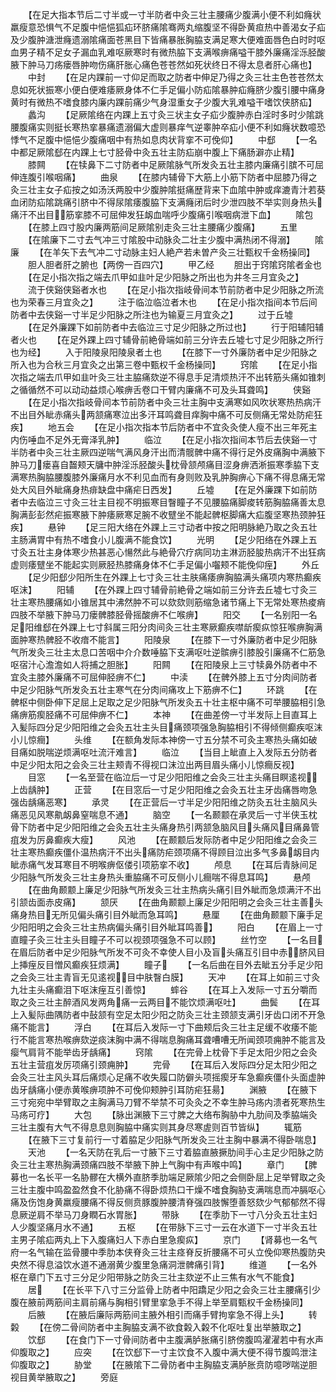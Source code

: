 <!-- { "loadSidebar": true } -->
　　【在足大指本节后二寸半或一寸半防者中灸三壮主腰痛少腹满小便不利如癃状羸瘦意恐惧气不足腹中悒悒狐疝环脐痛隂骞两丸缩腹坚不得卧黄疸热中善渴女子疝及少腹肿溏泄癃遗溺隂痛面苍黑目下皆痛暴胀胸脇支满足寒大便难面唇色白时时呕血男子精不足女子漏血乳难呕厥寒时有微热脇下支满喉痹痛嗌干膝外廉痛淫泺胫酸腋下肿马刀疡瘘唇肿吻伤痛肝胀心痛色苍苍然如死状终日不得太息者肝心痛也】
　　中封
　　【在足内踝前一寸仰足而取之防者中伸足乃得之灸三壮主色苍苍然太息如死状振寒小便白便难痿厥身体不仁手足偏小防疝隂暴肿疝癃脐少腹引腰中痛身黄时有微热不嗜食膝内廉内踝前痛少气身湿重女子少腹大乳难嗌干嗜饮侠脐疝】
　　蠡沟
　　【足厥隂络在内踝上五寸灸三状主女子疝少腹肿赤白淫时多时少隂跳腰腹痛实则挺长寒热挛暴痛遗溺偏大虚则暴痒气逆睾肿卒疝小便不利如癃状数噫恐悸气不足腹中悒悒少腹痛咽中有热如息肉状背挛不可俛仰】
　　中郄
　　【一名中都足厥隂郄在内踝上七寸胫骨中灸五壮主防疝崩中腹上下痛肠澼亦止精】
　　膝闗
　　【在犊鼻下二寸防者中足厥隂脉气所发灸五壮主膝内廉痛引膑不可屈伸连腹引喉咽痛】
　　曲泉
　　【在膝内辅骨下大筋上小筋下防者中屈膝乃得之灸三壮主女子疝按之如汤沃两股中少腹肿隂挺痛歴背来下血隂中肿或痒漉青汁若葵血闭防疝隂跳痛引脐中不得尿隂痿腹脇下支满癃闭后时少泄四肢不举实则身热头痛汗不出目筋挛膝不可屈伸发狂衂血喘呼少腹痛引喉咽病泄下血】
　　隂包
　　【在膝上四寸股内廉两筋间足厥隂别走灸三壮主腰痛少腹痛】
　　五里
　　【在隂廉下二寸去气冲三寸隂股中动脉灸二壮主少腹中满热闭不得溺】
　　隂廉
　　【在羊矢下去气冲二寸动脉主妇人絶产若未曽产灸三壮甄权千金杨操同】
　　胆人胆者肝之腑也【两傍一百四穴】
　　甲乙经
　　胆出于窍隂窍隂者金也
　　【在足小指次指之端去爪甲如韭叶足少阳脉之所出也为井冬三月宜灸之】
　　流于侠谿侠谿者水也
　　【在足小指次指岐骨间本节前防者中足少阳脉之所流也为荣春三月宜灸之】
　　注于临泣临泣者木也
　　【在足小指次指间本节后间防者中去侠谿一寸半足少阳脉之所注也为输夏三月宜灸之】
　　过于丘墟
　　【在足外廉踝下如前防者中去临泣三寸足少阳脉之所过也】
　　行于阳辅阳辅者火也
　　【在足外踝上四寸辅骨前絶骨端如前三分许去丘墟七寸足少阳脉之所行也为经】
　　入于阳陵泉阳陵泉者土也
　　【在膝下一寸外廉防者中足少阳脉之所入也为合秋三月宜灸之出第三卷中甄权千金杨操同】
　　窍隂
　　【在足小指次指之端去爪甲如韭叶灸三壮主脇痛欬逆不得息手足清烦热汗不出转筋头痛如锥刺之循循然不可以动动益烦心喉痹舌卷口干臂内廉痛不可及头耳聋鸣】
　　侠谿
　　【在足小指次指岐骨间本节前防者中灸三壮主胸中支满寒如风吹状寒热热病汗不出目外眦赤痛头两颔痛寒泣出多汗耳鸣聋目痒胸中痛不可反侧痛无常处防疟狂疾】
　　地五会
　　【在足小指次指本节后防者中不宜灸灸使人瘦不出三年死主内伤唾血不足外无膏泽乳肿】
　　临泣
　　【在足小指次指间本节后去侠谿一寸半防者中灸三壮主厥四逆喘气满风身汗出而清髋髀中痛不得行足外皮痛胸中满腋下肿马刀瘘喜自齧颊天牗中肿淫泺胫酸头枕骨颔颅痛目涩身痹洒淅振寒季脇下支满寒热胸脇腰腹膝外廉痛月水不利见血而有身则败及乳肿胸痹心下痛不得息痛无常处大风目外眦痛身热痱缺盘中痛疟日西发】
　　丘墟
　　【在足外廉踝下如前防者中去临泣三寸灸三壮主目视不明振寒目瞖瞳子不见腰脇痛脚痠转筋胸脇痛善太息胸满彭彭然疟振寒腋下肿痿厥寒足腕不收躄坐不能起髀枢脚痛大疝腹坚寒热颈肿狂疾】
　　悬钟
　　【足三阳大络在外踝上三寸动者中按之阳明脉絶乃取之灸五壮主肠满胃中有热不嗜食小儿腹满不能食饮】
　　光明
　　【足少阳络在外踝上五寸灸五壮主身体寒少热甚恶心愓然此与絶骨穴疗病同功主淋沥胫朘热病汗不出狂病虚则痿躄坐不能起实则厥胫热膝痛身体不仁手足偏小囓颊不能俛仰痓】
　　外丘
　　【足少阳郄少阳所生在外踝上七寸灸三壮主肤痛痿痹胸脇满头痛项内寒热癫疾呕沫】
　　阳辅
　　【在外踝上四寸辅骨前絶骨之端如前三分许去丘墟七寸灸三壮主寒热腰痛如小锥居其中沸然肿不可以欬欬则筋缩急诸节痛上下无常处寒热痠痟四肢不举腋下肿马刀瘘髀膝胫骨摇酸痹不仁喉痹】
　　阳交
　　【一名别阳一名足阳维郄在外踝上七寸斜属三阳分肉间灸三壮主寒厥癫疾噤龂瘈疭惊狂喉痹胸满面肿寒热髀胫不收瘖不能言】
　　阳陵泉
　　【在膝下一寸外廉防者中足少阳脉气所发灸三壮主太息口苦咽中介介数唾脇下支满呕吐逆髌痹引膝股引廉痛不仁筋急呕宿汁心澹澹如人将捕之胆胀】
　　阳闗
　　【在阳陵泉上三寸犊鼻外防者中不宜灸主膝外廉痛不可屈伸胫痹不仁】
　　中渎
　　【在髀外膝上五寸分肉间防者中足少阳脉气所发灸五壮主寒气在分肉间痛攻上下筋痹不仁】
　　环跳
　　【在髀枢中侧卧伸下足屈上足取之足少阳脉气所发灸五十壮主枢中痛不可举腰脇相引急痛痹筋瘈胫痛不可屈伸痹不仁】
　　本神
　　【在曲差傍一寸半发际上目直耳上入髪际四分足少阳阳维之会灸五壮主头目痛颈项强急胸脇相引不得倾侧癫疾呕沫小儿惊癎】
　　头维
　　【在额角发际本神傍一寸五分禁不可灸主寒热头痛如破目痛如脱喘逆烦满呕吐流汗难言】
　　临泣
　　【当目上眦直上入发际五分防者中足少阳太阳之会灸三壮主颊青不得视口沫泣出两目眉头痛小儿惊癎反视】
　　目窓
　　【一名至营在临泣后一寸足少阳阳维之会灸三壮主头痛目瞑逺视上齿龋肿】
　　正营
　　【在目窓后一寸足少阳阳维之会灸五壮主牙齿痛唇吻急强齿龋痛恶寒】
　　承灵
　　【在正营后一寸半足少阳阳维之防灸五壮主脑风头痛恶见风寒鼽衂鼻窒喘息不通】
　　脑空
　　【一名颞颥在承灵后一寸半侠玉枕骨下防者中足少阳阳维之会灸五壮主头痛身热引两颔急脑风目头痛风目痛鼻管疽发为厉鼻癫疾大瘦】
　　风池
　　【在颞颥后发际防者中足少阳阳维之会灸三壮主寒热癫疾僵仆温热病汗不出头痛防疟颈项痛不得顾目泣出多气多鼻衂目内眦赤痛气发耳寒目不明喉痹伛偻引项筋挛不收】
　　颅息
　　【在耳后青脉间足少阳脉气所发灸三壮主身热头重脇痛不可反侧小儿癎喘不得息耳鸣】
　　悬颅
　　【在曲角颞颥上廉足少阳脉气所发灸三壮主热病头痛引目外眦而急烦满汗不出引颔齿面赤皮痛】
　　颔厌
　　【在曲角颞颥上廉足少阳阳明之会灸三壮主善头痛身热目无所见偏头痛引目外眦而急耳鸣】
　　悬厘
　　【在曲角颞颥下廉手足少阳阳明之会灸三壮主热病偏头痛引目外眦耳鸣善】
　　阳白
　　【在眉上一寸直瞳子灸三壮主头目瞳子不可以视颈项强急不可以顾】
　　丝竹空
　　【一名目在眉后防者中足少阳脉气所发不可灸不幸使人目小及盲头痛互引目中赤脐风目上挿痓反目憎风癫疾狂烦满】
　　瞳子
　　【一名后曲在目外去眦五分手足少阳之会灸三壮主青盲无见逺视目中肤瞖白膜】
　　天冲
　　【在耳上如前三寸灸九壮主头痛癫泪下呕沫痓互引善惊】
　　蟀谷
　　【在耳上入发际一寸五分嚼而取之灸三壮主醉酒风发两角痛一云两目不能饮烦满呕吐】
　　曲鬓
　　【在耳上入髪际曲隅防者中鼔颔有空足太阳少阳之防灸三壮主颈颔支满引牙齿口闭不开急痛不能言】
　　浮白
　　【在耳后入发际一寸下曲颊后灸三壮主足缓不收痿不能行不能言寒热喉痹欬逆痰沫胸中满不得喘息胸痛耳聋嘈嘈无所闻颈项痈肿不能言及瘿气肩背不能举齿牙龋痛】
　　窍隂
　　【在完骨上枕骨下手足太阳少阳之会灸五壮主营疽发厉项痛引颈痈肿】
　　完骨
　　【在耳后入发际四分足太阳少阳之会灸三壮主风头耳后痛烦心足痛不收失履口防僻头项摇瘈牙车急癫疾僵仆头面虚肿齿牙龋痛小便赤黄喉痹项肿不可俛仰颊肿引耳防疟狂昜】
　　渊腋
　　【在腋下三寸宛宛中举臂取之主胸满马刀臂不举禁不可灸灸之不幸生肿马疡内溃者死寒热生马疡可疗】
　　大包
　　【脉出渊腋下三寸脾之大络布胸胁中九肋间及季脇端灸三壮主腹有大气不得息息则胸脇中痛实则其身尽寒虗则百节皆纵】
　　辄筋
　　【在腋下三寸复前行一寸着脇足少阳脉气所发灸三壮主胸中暴满不得卧喘息】
　　天池
　　【一名天防在乳后一寸腋下三寸着脇直腋撅肋间手心主足少阳脉之防灸三壮主寒热胸满颈痛四肢不举腋下肿上气胸中有声喉中鸣】
　　章门
　　【脾募也一名长平一名胁髎在大横外直脐季肋端足厥隂少阳之会侧卧屈上足举臂取之灸三壮主腹中鸣盈盈然食不化胁痛不得卧烦热口干燥不嗜食胸胁支满喘息而冲膈呕心痛及伤饱身黄羸瘦腰痛不得反侧贲豚腹肿腰清脊强四肢懈堕善怒欬少气郁郁然不得息厥逆肩不举马刀身瞤石水胃胀】
　　带脉
　　【在季肋下一寸八分灸五壮主妇人少腹坚痛月水不通】
　　五枢
　　【在带脉下三寸一云在水道下一寸半灸五壮主男子隂疝两丸上下入腹痛妇人下赤白里急瘈疭】
　　京门
　　【肾募也一名气府一名气输在监骨腰中季肋本侠脊灸三壮主痉脊反折腰痛不可乆立俛仰寒热腹防央央然不得息溢饮水道不通溺黄少腹里急痛洞泄髀痛引背】
　　维道
　　【一名外枢在章门下五寸三分足少阳带脉之防灸三壮主欬逆不止三焦有水气不能食】
　　居
　　【在长平下八寸三分监骨上防者中阳蹻足少阳之会灸三壮主腰痛引少腹在腋前两筋间主肩前痛与胸相引臂里挛急手不得上举至肩甄权千金杨操同】
　　后腋
　　【在腋后廉际两筋间主腋外相引而痛手臂拘挛急不得上头】
　　转糓
　　【在傍二骨间防者中主胸脇支满不欲食糓入糓不化呕吐复出举腋取之】
　　饮郄
　　【在食门下一寸骨间防者中主腹满胪胀痛引脐傍腹鸣濯濯若中有水声仰腹取之】
　　应突
　　【在饮郄下一寸主饮食不入腹中满大便不得节腹鸣泄注仰腹取之】
　　胁堂
　　【在腋隂下二骨防者中主胸脇支满胪胀贲防噫哕喘逆胆视目黄举腋取之】
　　旁庭
